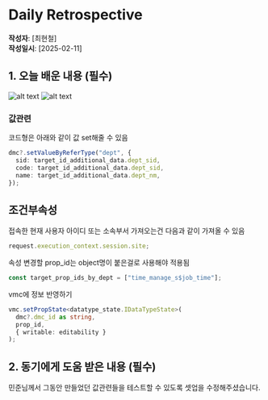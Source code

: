 # Daily Retrospective

**작성자**: [최현철]  
**작성일시**: [2025-02-11]

## 1. 오늘 배운 내용 (필수)

![alt text](/8주차/ref/최현철_이미지/image.png)
![alt text](/8주차/ref/최현철_이미지/image-1.png)

### 값관련

코드형은 아래와 같이 값 set해줄 수 있음

```typescript
dmc?.setValueByReferType("dept", {
  sid: target_id_additional_data.dept_sid,
  code: target_id_additional_data.dept_sid,
  name: target_id_additional_data.dept_nm,
});
```

## 조건부속성

접속한 현재 사용자 아이디 또는 소속부서 가져오는건 다음과 같이 가져올 수 있음

```typescript
request.execution_context.session.site;
```

속성 변경할 prop_id는 object명이 붙은걸로 사용해야 적용됨

```typescript
const target_prop_ids_by_dept = ["time_manage_s$job_time"];
```

vmc에 정보 반영하기

```typescript
vmc.setPropState<datatype_state.IDataTypeState>(
  dmc?.dmc_id as string,
  prop_id,
  { writable: editability }
);
```

## 2. 동기에게 도움 받은 내용 (필수)

민준님께서 그동안 만들었던 값관련들을 테스트할 수 있도록 셋업을 수정해주셨습니다.
